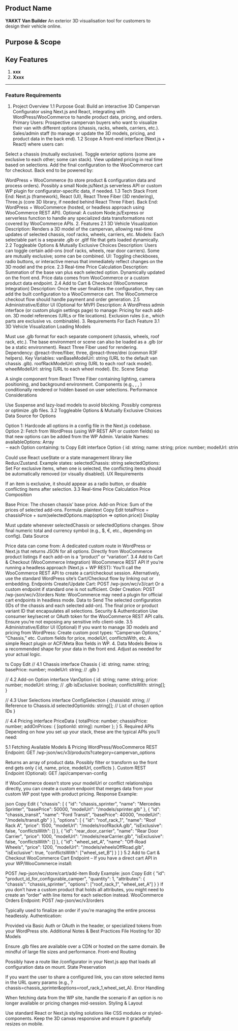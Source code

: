 ## Product Name
**YAKKT Van Builder** An exterior 3D visualisation tool for customers to design their vehicle online.

## Purpose & Scope

## Key Features
1. **xxx**
2. **Xxxx**

-----

### Feature Requirements

1. Project Overview
1.1 Purpose
Goal: Build an interactive 3D Campervan Configurator using Next.js and React, integrating with WordPress/WooCommerce to handle product data, pricing, and orders.
Primary Users:
Prospective campervan buyers who want to visualize their van with different options (chassis, racks, wheels, carriers, etc.).
Sales/admin staff (to manage or update the 3D models, pricing, and product data in the back end).
1.2 Scope
A front-end interface (Next.js + React) where users can:

Select a chassis (mutually exclusive).
Toggle exterior options (some are exclusive to each other; some can stack).
View updated pricing in real time based on selections.
Add the final configuration to the WooCommerce cart for checkout.
Back end to be powered by:

WordPress + WooCommerce (to store product & configuration data and process orders).
Possibly a small Node.js/Next.js serverless API or custom WP plugin for configurator-specific data, if needed.
1.3 Tech Stack
Front End:
Next.js (framework),
React (UI),
React Three Fiber (3D rendering),
Three.js (core 3D library, if needed behind React Three Fiber).
Back End:
WordPress + WooCommerce (hosted, or headless approach using WooCommerce REST API).
Optional: A custom Node.js/Express or serverless function to handle any specialized data transformations not covered by WooCommerce APIs.
2. Features
2.1 3D Vehicle Visualization
Description: Renders a 3D model of the campervan, allowing real-time updates of selected chassis, roof racks, wheels, carriers, etc.
Models: Each selectable part is a separate .glb or .gltf file that gets loaded dynamically.
2.2 Toggleable Options & Mutually Exclusive Choices
Description: Users can toggle certain add-ons (roof racks, wheels, rear door carriers). Some are mutually exclusive; some can be combined.
UI: Toggling checkboxes, radio buttons, or interactive menus that immediately reflect changes on the 3D model and the price.
2.3 Real-time Price Calculation
Description: Summation of the base van plus each selected option. Dynamically updated on the front end. Price data comes from WooCommerce or a custom product data endpoint.
2.4 Add to Cart & Checkout (WooCommerce Integration)
Description: Once the user finalizes the configuration, they can add the built configuration to a WooCommerce cart. The WooCommerce checkout flow should handle payment and order generation.
2.5 Administrative/Editor UI (Optional for MVP)
Description: A WordPress admin interface (or custom plugin settings page) to manage:
Pricing for each add-on.
3D model references (URLs or file locations).
Exclusion rules (i.e., which parts are exclusive vs. combinable).
3. Requirements For Each Feature
3.1 3D Vehicle Visualization
Loading Models

Must use .glb format for each separate component (chassis, wheels, roof rack, etc.).
The base environment or scene can also be loaded as a .glb (or be a static environment).
React Three Fiber used for rendering.
Dependency: @react-three/fiber, three, @react-three/drei (common R3F helpers).
Key Variables:
vanBaseModelUrl: string (URL to the default van chassis .glb).
roofRackModelUrl: string (URL to each roof rack model).
wheelModelUrl: string (URL to each wheel model).
Etc.
Scene Setup

A single <Canvas> component from React Three Fiber containing lighting, camera positioning, and background environment.
Components (e.g., <VanModel />, <Wheels />, <RoofRack />) conditionally rendered or hidden based on user selections.
Performance Considerations

Use Suspense and lazy-load models to avoid blocking.
Possibly compress or optimize .glb files.
3.2 Toggleable Options & Mutually Exclusive Choices
Data Source for Options

Option 1: Hardcode all options in a config file in the Next.js codebase.
Option 2: Fetch from WordPress (using WP REST API or custom fields) so that new options can be added from the WP Admin.
Variable Names:
availableOptions: Array<Option> – each Option containing:
ts
Copy
Edit
interface Option {
  id: string;
  name: string;
  price: number;
  modelUrl: string;
  isExclusive: boolean; // indicates if it conflicts with others
  conflictsWith?: string[]; // list of IDs that it conflicts with
}
UI State Management

Could use React useState or a state management library like Redux/Zustand.
Example states:
selectedChassis: string
selectedOptions: Set<string>
For exclusive items, when one is selected, the conflicting items should be automatically removed (or visually disabled).
UX Requirements

If an item is exclusive, it should appear as a radio button, or disable conflicting items after selection.
3.3 Real-time Price Calculation
Price Composition

Base Price: The chosen chassis’ base price.
Add-on Price: Sum of the prices of selected add-ons.
Formula:
plaintext
Copy
Edit
totalPrice = chassisPrice + sum(selectedOptions.map(option => option.price))
Display

Must update whenever selectedChassis or selectedOptions changes.
Show final numeric total and currency symbol (e.g., $, €, etc., depending on config).
Data Source

Price data can come from:
A dedicated custom route in WordPress or Next.js that returns JSON for all options.
Directly from WooCommerce product listings if each add-on is a “product” or “variation”.
3.4 Add to Cart & Checkout (WooCommerce Integration)
WooCommerce REST API
If you’re running a headless approach (Next.js + WP REST):
You’ll call the WooCommerce REST API to create a cart/checkout session.
Alternatively, use the standard WordPress site’s Cart/Checkout flow by linking out or embedding.
Endpoints
Create/Update Cart: POST /wp-json/wc/v3/cart
Or a custom endpoint if standard one is not sufficient.
Order Creation: POST /wp-json/wc/v3/orders
Note: WooCommerce may need a plugin for official cart endpoints in headless mode.
Data to Send
The selected configuration (IDs of the chassis and each selected add-on).
The final price or product variant ID that encapsulates all selections.
Security & Authentication
Use consumer key/secret or OAuth token for the WooCommerce REST API calls.
Ensure you’re not exposing any sensitive info client-side.
3.5 Administrative/Editor UI (Optional)
If you want to manage 3D models and pricing from WordPress:
Create custom post types: “Campervan Options,” “Chassis,” etc.
Custom fields for price, modelUrl, conflictsWith, etc.
A simple React plugin or ACF/Meta Box fields in WP.
4. Data Models
Below is a recommended shape for your data in the front end. Adjust as needed for your actual logic.

ts
Copy
Edit
// 4.1 Chassis
interface Chassis {
  id: string;
  name: string;
  basePrice: number;
  modelUrl: string; // .glb
}

// 4.2 Add-on Option
interface VanOption {
  id: string;
  name: string;
  price: number;
  modelUrl: string;  // .glb
  isExclusive: boolean;
  conflictsWith: string[];
}

// 4.3 User Selections
interface ConfigSelection {
  chassisId: string;          // Reference to Chassis.id
  selectedOptionIds: string[]; // List of chosen option IDs
}

// 4.4 Pricing
interface PriceData {
  totalPrice: number;
  chassisPrice: number;
  addOnPrices: { [optionId: string]: number };
}
5. Required APIs
Depending on how you set up your stack, these are the typical APIs you’ll need:

5.1 Fetching Available Models & Pricing
WordPress/WooCommerce REST Endpoint: GET /wp-json/wc/v3/products?category=campervan_options

Returns an array of product data. Possibly filter or transform so the front end gets only { id, name, price, modelUrl, conflicts }.
Custom REST Endpoint (Optional): GET /api/campervan-config

If WooCommerce doesn’t store your modelUrl or conflict relationships directly, you can create a custom endpoint that merges data from your custom WP post type with product pricing.
Response Example:

json
Copy
Edit
{
  "chassis": [
    {
      "id": "chassis_sprinter",
      "name": "Mercedes Sprinter",
      "basePrice": 50000,
      "modelUrl": "/models/sprinter.glb"
    },
    {
      "id": "chassis_transit",
      "name": "Ford Transit",
      "basePrice": 40000,
      "modelUrl": "/models/transit.glb"
    }
  ],
  "options": [
    {
      "id": "roof_rack_1",
      "name": "Roof Rack A",
      "price": 1500,
      "modelUrl": "/models/roofRackA.glb",
      "isExclusive": false,
      "conflictsWith": []
    },
    {
      "id": "rear_door_carrier",
      "name": "Rear Door Carrier",
      "price": 1000,
      "modelUrl": "/models/rearCarrier.glb",
      "isExclusive": false,
      "conflictsWith": []
    },
    {
      "id": "wheel_set_A",
      "name": "Off-Road Wheels",
      "price": 1200,
      "modelUrl": "/models/wheelsOffRoad.glb",
      "isExclusive": true,
      "conflictsWith": ["wheel_set_B"]
    }
  ]
}
5.2 Add to Cart & Checkout
WooCommerce Cart Endpoint – If you have a direct cart API in your WP/WooCommerce install:

POST /wp-json/wc/store/cart/add-item
Body Example:
json
Copy
Edit
{
  "id": "product_id_for_configurable_camper",
  "quantity": 1,
  "attributes": {
    "chassis": "chassis_sprinter",
    "options": ["roof_rack_1", "wheel_set_A"]
  }
}
If you don’t have a custom product that holds all attributes, you might need to create an “order” with line items for each selection instead.
WooCommerce Orders Endpoint: POST /wp-json/wc/v3/orders

Typically used to finalize an order if you’re managing the entire process headlessly.
Authentication:

Provided via Basic Auth or OAuth in the header, or specialized tokens from your WordPress site.
Additional Notes & Best Practices
File Hosting for 3D Models

Ensure .glb files are available over a CDN or hosted on the same domain.
Be mindful of large file sizes and performance.
Front-end Routing

Possibly have a route like /configurator in your Next.js app that loads all configuration data on mount.
State Preservation

If you want the user to share a configured link, you can store selected items in the URL query params (e.g., ?chassis=chassis_sprinter&options=roof_rack_1,wheel_set_A).
Error Handling

When fetching data from the WP site, handle the scenario if an option is no longer available or pricing changes mid-session.
Styling & Layout

Use standard React or Next.js styling solutions like CSS modules or styled-components.
Keep the 3D canvas responsive and ensure it gracefully resizes on mobile.
